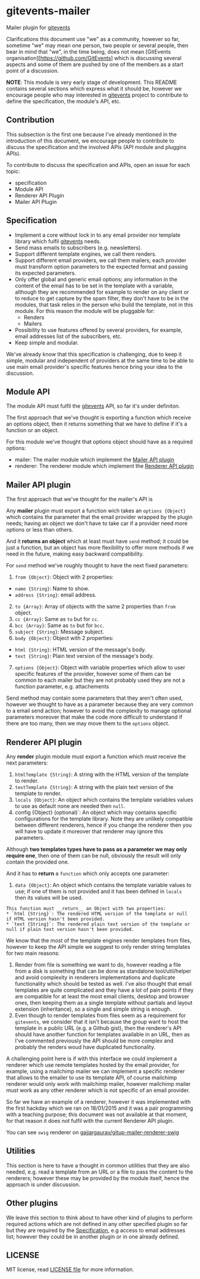# gitevents-mailer

Mailer plugin for [gitevents](https://github.com/GitEvents/gitevents)

Clarifications this document use "we" as a community, however so far, sometime "we" may mean one person, two people or several people, then bear in mind that "we", in the time being, does not mean [GitEvents organisation][https://github.com/GitEvents] which is discussing several aspects and some of them are pushed by one of the members as a start point of a discussion.

__NOTE__: This module is very early stage of development. This README contains several sections which express what it should be, however we encourage people who may interested in [gitevents](https://github.com/GitEvents/gitevents) project to contribute to define the specification, the module's API, etc.

## Contribution

This subsection is the first one because I've already mentioned in the introduction of this document, we encourage people to contribute to discuss the specification and the involved APIs (API module and pluggins APIs).

To contribute to discuss the specification and APIs, open an issue for each topic:
- specification
- Module API
- Renderer API Plugin
- Mailer API Plugin

## Specification

- Implement a core without lock in to any email provider nor template library which fulfil [gitevents](https://github.com/GitEvents/gitevents) needs.
- Send mass emails to subscribers (e.g. newsletters).
- Support different template engines, we call them renders.
- Support different email providers, we call them mailers; each provider must transform option parameters to the expected format and passing its expected parameters.
- Only offer global and generic email options; any information in the content of the email has to be set in the template with a variable, although they are recommended for example to render on any client or to reduce to get capture by the spam filter, they don't have to be in the modules, that task relies in the person who build the template, not in this module. For this reason the module will be pluggable for:
  - Renders
  - Mailers
- Possibility to use features offered by several providers, for example, email addresses list of the subscribers, etc.
- Keep simple and modular.

We've already know that this specification is challenging, due to keep it simple, modular and independent of providers at the same time to be able to use main email provider's specific features hence bring your idea to the discussion.

## Module API

The module API must fulfil the [gitevents](https://github.com/GitEvents/gitevents) API, so far it's under definiton.

The first approach that we've thought is exporting a function which receive an options object, then it returns something that we have to define if it's a function or an object.

For this module we've thought that options object should have as a required options:
* mailer: The mailer module which implement the [Mailer API plugin](#mailer-api-plugin)
* renderer: The renderer module which implement the [Renderer API plugin](#renderer-api-plugin)

## Mailer API plugin

The first approach that we've thought for the mailer's API is

Any __mailer__ plugin must export a function wich takes an `options {Object}` which contains the parameter that the email provider wrapped by the plugin needs; having an object we don't have to take car if a provider need more options or less than others.

And it __returns an object__ which at least must have `send` method; it could be just a function, but an object has more flexibility to offer more methods if we need in the future, making easy backward compatibility.

For `send` method we've roughly thought to have the next fixed parameters:

1. `from {Object}`: Object with 2 properties:
  * `name {String}`: Name to show.
  * `address {String}`: email address.
2. `to {Array}`: Array of objects with the same 2 properties than `from` object.
3. `cc {Array}`: Same as `to` but for `cc`.
4. `bcc {Array}`: Same as `to` but for `bcc`.
5. `subject {String}`: Message subject.
6. `body {Object}`: Object with 2 properties:
  * `html {String}`: HTML version of the message's body.
  * `text {String}`: Plain text version of the message's body.
7. `options {Object}`: Object with variable properties which allow to user specific features of the provider, however some of them can be common to each mailer but they are not probably used they are not a function parameter, e.g. attachements

Send method may contain some parameters that they aren't often used, however we thought to have as a parameter because they are very common to a email send action; however to avoid the complexity to manage optional parameters moreover that make the code more difficult to understand if there are too many, then we may move them to the `options` object.

## Renderer API plugin

Any __render__ plugin module must export a function which must receive the next parameters:
1. `htmlTemplate {String}`: A string with the HTML version of the template to render.
2. `textTemplate {String}`: A string with the plain text version of the template to render.
3. `locals {Object}`: An object which contains the template variables values to use as default none are needed then `null`.
4. config {Object} (optional)`: An object which may contains specific configurations for the template library. Note they are unlikely compatible between different renderers, hence if you change the renderer then you will have to update it moreover that renderer may ignore this parameters.

  Although __two templates types have to pass as a parameter we may only require one__, then one of them can be null, obviously the result will only contain the provided one.

  And it has to __return__ a `function` which only accepts one parameter:

  1. `data {Object}`: An object which contains the template variable values to use; if one of them is not provided and it has been defined in `locals` then its values will be used.

    This function must __return__ an Object with two properties:
    * `html {String}`: The rendered HTML version of the template or null if HTML version hasn't been provided.
    * `text {String}`: The rendered plain text version of the template or null if plain text version hasn't been provided.

We know that the most of the template engines render templates from files, however to keep the API simple we suggest to only render string templates for two main reasons:

1. Render from file is something we want to do, however reading a file from a disk is something that can be done as standalone tool/util/helper and avoid complexity in renderers implementations and duplicate functionality which should be tested as well. I've also thought that email templates are quite complicated and they have a lot of pain points if they are compatible for at least the most email clients, desktop and browser ones, then keeping them as a single template without partials and layout extension (inheritance), so a single and simple string is enough.
2. Even though to render templates from files seem as a requirement for `gitevents`, we consider that it isn't because the group want to host the template in a public URL (e.g. a Github gist), then the renderer's API should have another function for templates available in an URL, then as I've commented previously the API should be more complex and probably the renders woud have duplicated functionality.

A challenging point here is if with this interface we could implement a renderer which use remote templates hosted by the email provider, for example, using a mailchimp mailer we can implement a specific renderer that allows to the emailer to use its template API, of course mailchimp renderer would only work with mailchimp mailer, however mailchimp mailer must work as any other renderer which is not specific of an email provider.

So far we have an example of a renderer, however it was implemented with the first hackday which we ran on 18/01/2015 and it was a pair programming with a teaching purpose; this document was not available at that moment, for that reason it does not fulfil with the current Renderer API plugin.

You can see `swig` renderer on [gajjargaurav/gitup-mailer-renderer-swig](https://github.com/gajjargaurav/gitup-mailer-renderer-swig)


## Utilities

This section is here to have a thought in common utilities that they are also needed, e.g. read a template from an URL or a file to pass the content to the renderers; however these may be provided by the module itself, hence the approach is under discussion.

## Other plugins

We leave this section to think about to have other kind of plugins to perform required actions which are not defined in any other specified plugin so far but they are required by the [Specification](#specification), e.g access to email addresses list; however they could be in another plugin or in one already defined.

## LICENSE

MIT license, read [LICENSE file](https://raw.githubusercontent.com/ifraixedes/gitevents-mailer/master/LICENSE) for more information.
